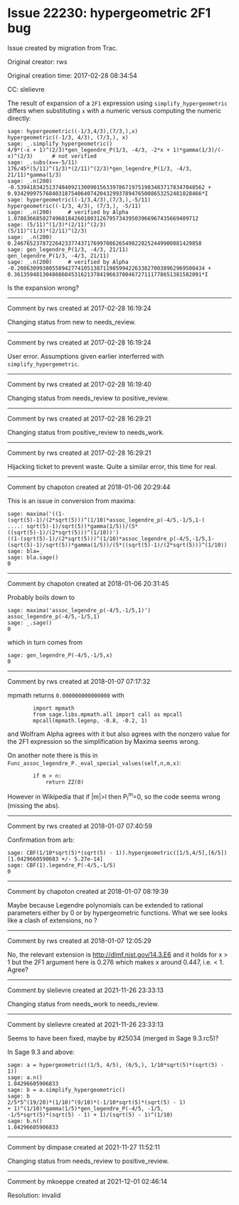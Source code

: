 # Issue 22230: hypergeometric 2F1 bug

Issue created by migration from Trac.

Original creator: rws

Original creation time: 2017-02-28 08:34:54

CC:  slelievre

The result of expansion of a `2F1` expression using `simplify_hypergeometric` differs when substituting `x` with a numeric versus computing the numeric directly:

```
sage: hypergeometric((-1/3,4/3),(7/3,),x)
hypergeometric((-1/3, 4/3), (7/3,), x)
sage: _.simplify_hypergeometric()
4/9*(-x + 1)^(2/3)*gen_legendre_P(1/3, -4/3, -2*x + 1)*gamma(1/3)/(-x)^(2/3)      # not verified
sage: _.subs(x==-5/11)
176/45*(5/11)^(1/3)*(2/11)^(2/3)*gen_legendre_P(1/3, -4/3, 21/11)*gamma(1/3)
sage: _.n(200)
-0.53941834251374840921300901563397867197519834837178347048562 + 0.93429997576840318754064074204329937894765008653252481028466*I
sage: hypergeometric((-1/3,4/3),(7/3,),-5/11)
hypergeometric((-1/3, 4/3), (7/3,), -5/11)
sage: _.n(200)     # verified by Alpha
1.0788366850274968184260180312679573439503966967435669409712
sage: (5/11)^(1/3)*(2/11)^(2/3)
(5/11)^(1/3)*(2/11)^(2/3)
sage: _.n(200)
0.24676523787226423377437176997086265498228252449900881429858
sage: gen_legendre_P(1/3, -4/3, 21/11)
gen_legendre_P(1/3, -4/3, 21/11)
sage: _.n(200)     # verified by Alpha
-0.20863099380558942774105138711985994226338270038962969500434 + 0.36135948130486860453162137841966370046727111778651381582091*I
```

Is the expansion wrong?


---

Comment by rws created at 2017-02-28 16:19:24

Changing status from new to needs_review.


---

Comment by rws created at 2017-02-28 16:19:24

User error. Assumptions given earlier interferred with `simplify_hypergemetric`.


---

Comment by rws created at 2017-02-28 16:19:40

Changing status from needs_review to positive_review.


---

Comment by rws created at 2017-02-28 16:29:21

Changing status from positive_review to needs_work.


---

Comment by rws created at 2017-02-28 16:29:21

Hijacking ticket to prevent waste. Quite a similar error, this time for real.


---

Comment by chapoton created at 2018-01-06 20:29:44

This is an issue in conversion from maxima:

```
sage: maxima('((1-(sqrt(5)-1)/(2*sqrt(5)))^(1/10)*assoc_legendre_p(-4/5,-1/5,1-(
....: sqrt(5)-1)/sqrt(5))*gamma(1/5))/(5*((sqrt(5)-1)/(2*sqrt(5)))^(1/10))')
((1-(sqrt(5)-1)/(2*sqrt(5)))^(1/10)*assoc_legendre_p(-4/5,-1/5,1-(sqrt(5)-1)/sqrt(5))*gamma(1/5))/(5*((sqrt(5)-1)/(2*sqrt(5)))^(1/10))
sage: bla=_
sage: bla.sage()
0
```



---

Comment by chapoton created at 2018-01-06 20:31:45

Probably boils down to 

```
sage: maxima('assoc_legendre_p(-4/5,-1/5,1)')
assoc_legendre_p(-4/5,-1/5,1)
sage: _.sage()
0
```

which in turn comes from

```
sage: gen_legendre_P(-4/5,-1/5,x)
0
```



---

Comment by rws created at 2018-01-07 07:17:32

mpmath returns `0.000000000000000` with

```
        import mpmath
        from sage.libs.mpmath.all import call as mpcall
        mpcall(mpmath.legenp, -0.8, -0.2, 1)
```

and Wolfram Alpha agrees with it but also agrees with the nonzero value for the 2F1 expression so the simplification by Maxima seems wrong.

On another note there is this in `Func_assoc_legendre_P._eval_special_values(self,n,m,x)`:

```
        if m > n:
            return ZZ(0)
```

However in Wikipedia that if |m|>l then P<sub>l</sub><sup>m</sup>=0, so the code seems wrong (missing the abs).


---

Comment by rws created at 2018-01-07 07:40:59

Confirmation from arb:

```
sage: CBF(1/10*sqrt(5)*(sqrt(5) - 1)).hypergeometric([1/5,4/5],[6/5])
[1.0429660590683 +/- 5.27e-14]
sage: CBF(1).legendre_P(-4/5,-1/5)
0
```



---

Comment by chapoton created at 2018-01-07 08:19:39

Maybe because Legendre polynomials can be extended to rational parameters either by 0 or by hypergeometric functions. What we see looks like a clash of extensions, no ?


---

Comment by rws created at 2018-01-07 12:05:29

No, the relevant extension is http://dlmf.nist.gov/14.3.E6 and it holds for x > 1 but the 2F1 argument here is 0.276 which makes x around 0.447, i.e. < 1. Agree?


---

Comment by slelievre created at 2021-11-26 23:33:13

Changing status from needs_work to needs_review.


---

Comment by slelievre created at 2021-11-26 23:33:13

Seems to have been fixed, maybe by #25034
(merged in Sage 9.3.rc5)?

In Sage 9.3 and above:

```
sage: a = hypergeometric((1/5, 4/5), (6/5,), 1/10*sqrt(5)*(sqrt(5) - 1))
sage: a.n()
1.04296605906833
sage: b = a.simplify_hypergeometric()
sage: b
2/5*5^(19/20)*(1/10)^(9/10)*(-1/10*sqrt(5)*(sqrt(5) - 1)
+ 1)^(1/10)*gamma(1/5)*gen_legendre_P(-4/5, -1/5,
-1/5*sqrt(5)*(sqrt(5) - 1) + 1)/(sqrt(5) - 1)^(1/10)
sage: b.n()
1.04296605906833
```



---

Comment by dimpase created at 2021-11-27 11:52:11

Changing status from needs_review to positive_review.


---

Comment by mkoeppe created at 2021-12-01 02:46:14

Resolution: invalid
